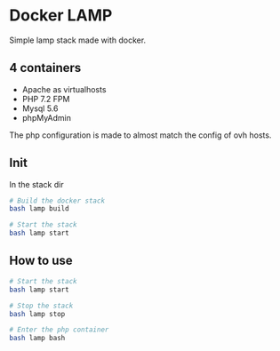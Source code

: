 # Docker LAMP

Simple lamp stack made with docker.

## 4 containers

* Apache as virtualhosts
* PHP 7.2 FPM
* Mysql 5.6
* phpMyAdmin

The php configuration is made to almost match the config of ovh hosts.

## Init

In the stack dir

```sh
# Build the docker stack
bash lamp build

# Start the stack
bash lamp start
```

## How to use

```sh
# Start the stack
bash lamp start

# Stop the stack
bash lamp stop

# Enter the php container
bash lamp bash
```
